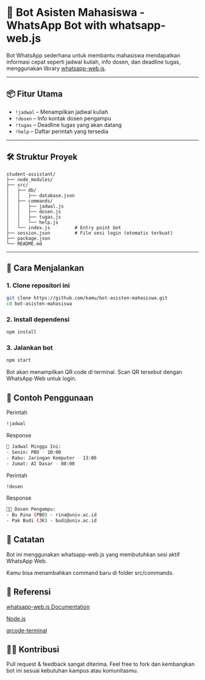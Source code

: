 # 🤖 Bot Asisten Mahasiswa - WhatsApp Bot with whatsapp-web.js

Bot WhatsApp sederhana untuk membantu mahasiswa mendapatkan informasi cepat seperti jadwal kuliah, info dosen, dan deadline tugas, menggunakan library [whatsapp-web.js](https://github.com/pedroslopez/whatsapp-web.js).

---

## 📦 Fitur Utama

- `!jadwal` – Menampilkan jadwal kuliah
- `!dosen` – Info kontak dosen pengampu
- `!tugas` – Deadline tugas yang akan datang
- `!help` – Daftar perintah yang tersedia

---

## 🛠️ Struktur Proyek

```
student-assistant/
├── node_modules/
├── src/
│   ├── db/
│   │   ├── database.json
│   ├── commands/
│   │   ├── jadwal.js
│   │   ├── dosen.js
│   │   ├── tugas.js
│   │   └── help.js
│   └── index.js         # Entry point bot
├── session.json         # File sesi login (otomatis terbuat)
├── package.json
└── README.md
```
---

## 🚀 Cara Menjalankan

### 1. Clone repositori ini
```bash
git clone https://github.com/kamu/bot-asisten-mahasiswa.git
cd bot-asisten-mahasiswa
```

### 2. Install dependensi
```bash
npm install
```

### 3. Jalankan bot
```bash
npm start
```

Bot akan menampilkan QR code di terminal. Scan QR tersebut dengan WhatsApp Web untuk login.

## 💬 Contoh Penggunaan
Perintah
```bash
!jadwal
```

Response
```bash
📅 Jadwal Minggu Ini:
- Senin: PBO - 10:00
- Rabu: Jaringan Komputer - 13:00
- Jumat: AI Dasar - 08:00
```

Perintah
```bash
!dosen
```
Response

```bash
👨‍🏫 Dosen Pengampu:
- Bu Rina (PBO) - rina@univ.ac.id
- Pak Budi (JK) - budi@univ.ac.id
```

## 📌 Catatan
Bot ini menggunakan whatsapp-web.js yang membutuhkan sesi aktif WhatsApp Web.

Kamu bisa menambahkan command baru di folder src/commands.

## 🔗 Referensi
[whatsapp-web.js Documentation](https://docs.wwebjs.dev)

[Node.js](https://nodejs.org/en)

[qrcode-terminal](https://www.npmjs.com/package/qrcode-terminal)

## 👨‍💻 Kontribusi
Pull request & feedback sangat diterima.
Feel free to fork dan kembangkan bot ini sesuai kebutuhan kampus atau komunitasmu.
